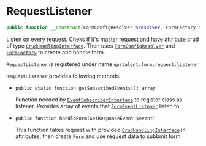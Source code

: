 RequestListener
==================

```php
public function __construct(FormConfigResolver $resolver, FormFactory $factory)
```

Listen on every request. Cheks if it's master request and have attribute crud of type 
[`CrudHandlingInterface`](../../src/CrudHandlingInterface.php). Then uses [`FormConfigResolver`](FormConfigResolver.md)
and [`FormFactory`](FormFactoryService.md) to create and handle form.

``RequestListener`` is registered under name ``opstalent.form.request.listener``

``RequestListener`` provides following methods:

 - ``public static function getSubscribedEvents(): array``
 
    Function needed by 
    [`EventSubscriberInterface`](https://github.com/symfony/symfony/blob/master/src/Symfony/Component/EventDispatcher/EventSubscriberInterface.php) 
    to register class as listener. 
    Provides array of events that [`FormEventListener`](../../src/FormEventListener.php) listen to.
    
 - ``public function handleForm(GetResponseEvent $event)``
 
    This function takes request with provided [`CrudHandlingInterface`](../../src/CrudHandlingInterface.php) 
    in attributes, then create [`Form`](https://github.com/symfony/form/blob/master/Form.php) 
    and use request data to subbmit form.
